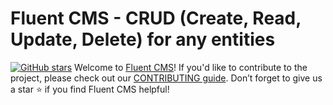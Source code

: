# Fluent CMS - CRUD (Create, Read, Update, Delete) for any entities
[![GitHub stars](https://img.shields.io/github/stars/fluent-cms/fluent-cms.svg?style=social&label=Star)](https://github.com/fluent-cms/fluent-cms/stargazers)
Welcome to [Fluent CMS](https://github.com/fluent-cms/fluent-cms)! If you'd like to contribute to the project, please check out our [CONTRIBUTING guide](https://github.com/fluent-cms/fluent-cms/blob/main/CONTRIBUTING.md). Don’t forget to give us a star ⭐ if you find Fluent CMS helpful!